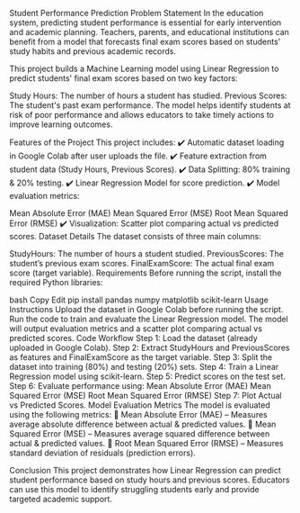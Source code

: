 Student Performance Prediction
Problem Statement
In the education system, predicting student performance is essential for early intervention and academic planning. Teachers, parents, and educational institutions can benefit from a model that forecasts final exam scores based on students' study habits and previous academic records.

This project builds a Machine Learning model using Linear Regression to predict students' final exam scores based on two key factors:

Study Hours: The number of hours a student has studied.
Previous Scores: The student's past exam performance.
The model helps identify students at risk of poor performance and allows educators to take timely actions to improve learning outcomes.

Features of the Project
This project includes:
✔️ Automatic dataset loading in Google Colab after user uploads the file.
✔️ Feature extraction from student data (Study Hours, Previous Scores).
✔️ Data Splitting: 80% training & 20% testing.
✔️ Linear Regression Model for score prediction.
✔️ Model evaluation metrics:

Mean Absolute Error (MAE)
Mean Squared Error (MSE)
Root Mean Squared Error (RMSE)
✔️ Visualization: Scatter plot comparing actual vs predicted scores.
Dataset Details
The dataset consists of three main columns:

StudyHours: The number of hours a student studied.
PreviousScores: The student’s previous exam scores.
FinalExamScore: The actual final exam score (target variable).
Requirements
Before running the script, install the required Python libraries:

bash
Copy
Edit
pip install pandas numpy matplotlib scikit-learn
Usage Instructions
Upload the dataset in Google Colab before running the script.
Run the code to train and evaluate the Linear Regression model.
The model will output evaluation metrics and a scatter plot comparing actual vs predicted scores.
Code Workflow
Step 1: Load the dataset (already uploaded in Google Colab).
Step 2: Extract StudyHours and PreviousScores as features and FinalExamScore as the target variable.
Step 3: Split the dataset into training (80%) and testing (20%) sets.
Step 4: Train a Linear Regression model using scikit-learn.
Step 5: Predict scores on the test set.
Step 6: Evaluate performance using:
Mean Absolute Error (MAE)
Mean Squared Error (MSE)
Root Mean Squared Error (RMSE)
Step 7: Plot Actual vs Predicted Scores.
Model Evaluation Metrics
The model is evaluated using the following metrics:
📌 Mean Absolute Error (MAE) – Measures average absolute difference between actual & predicted values.
📌 Mean Squared Error (MSE) – Measures average squared difference between actual & predicted values.
📌 Root Mean Squared Error (RMSE) – Measures standard deviation of residuals (prediction errors).


Conclusion
This project demonstrates how Linear Regression can predict student performance based on study hours and previous scores. Educators can use this model to identify struggling students early and provide targeted academic support.
